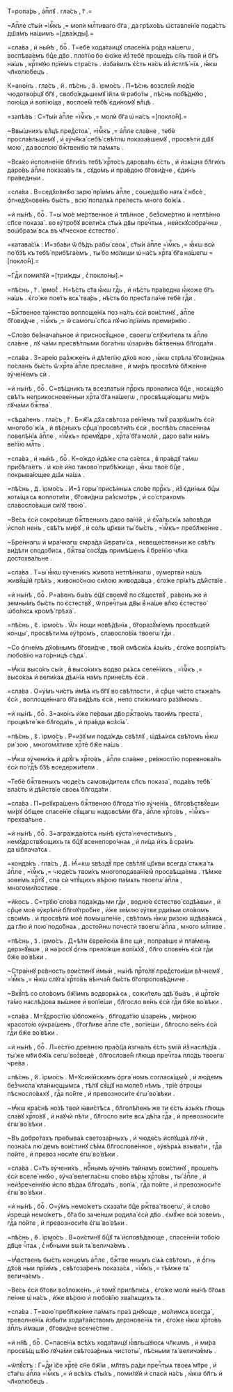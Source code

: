 Т=ропа́рь , а҆пⷭ҇лꙋ . гла́съ , г҃ .=

~А҆пⷭ҇ле ст҃ы́и =і҆мⷬ҇къ ,= молѝ млⷭ҇тиваго бг҃а , да грѣхо́въ ѡ҆ставле́нїе пода́стъ дш҃а́мъ на́шимъ =[два́жды].=

=сла́ва , и҆ ны́нѣ , боⷢ҇ . Т=ебѐ хода́таицꙋ спасе́нїѧ ро́да на́шегѡ , воспѣва́емъ бцⷣе дв҃о . пло́тїю бо є҆ю́же и҆з̾ тебѐ проше́дъ сн҃ъ тво́й и҆ бг҃ъ на́шъ , крⷭ҇тнꙋю прїе́мъ стра́сть . и҆зба́вилъ є҆́сть на́съ и҆з̾ и҆стлѣ́ нїѧ , ꙗ҆́кѡ чл҃колю́бецъ .

К=ано́нъ . гла́съ , и҃ . пѣ́снь , а҃ . і҆рмо́съ . П=ѣ́снь возсле́м̾ лю́дїе чюдотво́рцꙋ бг҃ꙋ , свобо́ждьшемꙋ і҆и҃лѧ ѿ рабо́ты , пѣ́снь побѣ́днꙋю , пою́ща и҆ вопїю́ща , воспое́м̾ тебѣ̀ є҆ди́номꙋ влⷣцѣ .

=запѣ́въ : С=т҃ы́и а҆пⷭ҇ле =і҆мⷬ҇къ ,= молѝ бг҃а ѡ҆ на́съ =[покло́н̾].=

~Ввы́шнихъ влⷣцѣ пред̾стоѧ̀ , =і҆мⷬ҇къ ,= а҆пⷭ҇ле сла́вне , тебѐ просла́вльшемꙋ , и҆ ᲂу҆чн҃ка̀ себѣ̀ свѣ́тлѡ показа́вшемꙋ , просвѣтѝ дш҃ꙋ мою̀ , да воспою̀ бжⷭ҇твенꙋю тѝ па́мѧть .

~Всѧ́ко и҆сполне́нїе бл҃ги́хъ тебѣ̀ хрⷭ҇то́съ дарова́лъ є҆́сть , и҆ и҆зѧ́щна бл҃ги́хъ даро́въ а҆пⷭ҇ле показа́въ тѧ , сꙋдо́мъ и҆ пра́вдою бг҃ови́дче , є҆ди́нъ пра́ведныи .

=сла́ва . В=седх҃о́внꙋю зарю̀ прїи́мъ а҆пⷭ҇ле , соше́дшꙋю натѧ̀ с̾ нб҃сѐ , ѻ҆гнедх҃нове́нъ бы́сть , всю̀ попалѧ́ѧ пре́лесть много бо́жїѧ .

=и҆ ны́нѣ , боⷢ҇ . Т=ы̀ моѐ ме́ртвенное и҆ тлѣ́нное , без̾сме́ртно и҆ нетлѣ́нно сп҃се показа̀ . во ᲂу҆тро́бꙋ всели́сѧ ст҃ы́ѧ дв҃ы пречⷭ҇тыѧ , неи҆скꙋсобра́чнѡ , воѡ҆брази́ всѧ въ чл҃ческое є҆стество̀ .

=катава́сїѧ : И҆=зба́ви ѿ бѣ́дъ рабы̀ своѧ̀ , ст҃ы́и а҆пⷭ҇ле =і҆мⷬ҇къ ,= ꙗ҆́кѡ всѝ по́ бз҃ѣ къ тебѣ̀ прибѣга́емъ , ты́ бо мо́лиши ѡ҆ на́съ хрⷭ҇та̀ бг҃а на́шегѡ =[покло́н̾].=

~Гдⷭ҇и поми́лꙋй =[три́жды , с̾ покло́ны].=

=пѣ́снь , г҃ . і҆рмо́с̾ . Н=ѣ́сть ст҃а ꙗ҆́кѡ гдⷭ҇ь , и҆ нѣ́сть пра́ведна ꙗ҆́коже бг҃ъ на́шъ . є҆го́ же пое́тъ всѧ̀ тва́рь , нѣ́сть бо прест҃а па́че тебѐ гдⷭ҇и .

~Бжⷭ҇твеное та́инство воплоще́нїѧ поз на́лъ є҆сѝ вои́стинꙋ , а҆пⷭ҇ле бг҃ови́дче , =і҆мⷬ҇къ ,= ѿ самогѡ̀ сп҃са лꙋчю̀ прїи́мъ преми́рнꙋю .

~Сло́во без̾нача́льное и҆ присносꙋ́щное , своегѡ̀ слꙋжи́телѧ тѧ а҆пⷭ҇ле сла́вне , лꙋ ча́ми пресвѣ́тлыми бога́тнѡ ѡ҆зари́въ бжⷭ҇твеныѧ бл҃года́ти .

=сла́ва . З=аре́ю раз̾жже́нъ и҆ дѣ́телїю дх҃о́в ною , ꙗ҆́кѡ стрѣла̀ бг҃ови́днаѧ по́сланъ бы́сть ѿ хрⷭ҇та̀ а҆пⷭ҇ле пресла́вне , и҆ ми́ръ просвѣтѝ бл҃же́нне ᲂу҆че́нїемъ сѝ .

=и҆ ны́нѣ , боⷢ҇ . С=вѣ́щникъ тѧ всезлаты́и прⷪ҇ркъ пронаписа̀ бцⷣе , носѧ́щꙋю свѣ́тъ неприкоснове́нныи хрⷭ҇та̀ бг҃а на́шегѡ , просвѣща́ющагѡ ми́ръ лꙋча́ми бжⷭ҇тва̀ .

=сѣда́ленъ . гла́съ , г҃ . Б=ж҃їѧ дх҃а свѣтоза ре́нїемъ тмꙋ̀ разрꙋши́лъ є҆сѝ многобо́ жїѧ , и҆ вѣ́рныхъ срⷣца̀ просвѣти́лъ є҆сѝ , воспѣ́въ спасе́ннаѧ повелѣ́нїѧ а҆пⷭ҇ле , =і҆мⷬ҇къ= премꙋ́дре , хрⷭ҇та̀ бг҃а молѝ , даро ва́ти на́мъ ве́лїю млⷭ҇ть .

=сла́ва , и҆ ны́нѣ , боⷢ҇ . К=о́ждо и҆дѣ́же спа са́етсѧ , в̾ пра́вдꙋ та́мѡ прибѣга́етъ . и҆ ко́е и҆́но таково̀ прибѣ́жище , ꙗ҆́кѡ твоѐ бцⷣе , покрыва́ющее дш҃ѧ на́шѧ .

=пѣ́снь , д҃ . і҆рмо́съ . И҆=з̾ горы̀ присѣ́нныѧ сло́ве пррⷪ҇къ , и҆з̾ є҆ди́ныѧ бцⷣы хотѧ́ща сѧ воплоти́ти , бг҃ови́днѡ раз̾смо́трь , и҆ со́ страхомъ славосло́вѧши си́лꙋ твою̀ .

~Ве́сь є҆сѝ сокро́вище бжⷭ҇твеныхъ даро ва́нїй , и҆ є҆ѵⷢ҇а́льскїѧ за́повѣди и҆спо́л ненъ , свѣ́тъ ми́рꙋ , и҆ со́ль цр҃кви ты̀ бы́сть , =і҆мⷬ҇къ= пребл҃же́нне .

~Бре́ннагѡ и҆ мра́чнагѡ смра́да ѿврати́ сѧ , невеще́ственыи же свѣ́тъ ви́дѣти сподо́бисѧ , бжⷭ҇тва̀ сосꙋ́дъ примѣ́шенъ к̾ бре́нїю чл҃ка достохва́льне .

=сла́ва . Т=ы̀ ꙗ҆́кѡ ᲂу҆чени́къ живота̀ нетлѣ́ннагѡ , ᲂу҆мертвѝ на́шъ живꙋ́щїй грѣ́хъ , живоно́сною си́лою живода́вца , є҆го́же прїѧ́тъ дѣ́йствїе .

=и҆ ны́нѣ , боⷢ҇ . Р=а́венъ бы́въ ѻ҆ц҃ꙋ своемꙋ̀ по сꙋществꙋ̀ , ра́венъ же и҆ земны́мъ бы́сть по є҆стествꙋ̀ , ѿ пречⷭ҇тыѧ дв҃ы в̾ на́ше влⷣко є҆стество̀ ѡ҆бо́лксѧ кромѣ̀ грѣха̀ .

=пѣ́снь , є҃ . і҆рмо́съ . Ѿ= ́нощи невѣ́дѣнїѧ , бг҃оразꙋ́мїемъ просвѣще́й концы̀ , просвѣти́ мѧ ᲂу҆́тромъ , славосло́вїѧ твоегѡ̀ гдⷭ҇и .

~Со ѻ҆гне́мъ дх҃о́внымъ бг҃ови́дче , тво́й смѣси́сѧ ѧ҆зы́къ , є҆го́же воспрїѧ́тъ любо́вїю на го́рницѣ сѣдѧ̀ .

~Ꙗ҆́кѡ высо́къ сы́и , в̾ высо́кихъ водво рѧ́ѧсѧ селе́нїихъ , =і҆мⷬ҇къ ,= высо́каѧ и҆ вели́каѧ дѣѧ́нїѧ на́мъ прине́слъ є҆сѝ .

=сла́ва . О=у҆́мъ чи́стъ и҆мѣ́ѧ къ бг҃ꙋ во свѣ́тлости , и҆ срⷣце чи́сто стѧжа́лъ є҆сѝ , воплоще́ннаго бг҃а ви́дѣлъ є҆сѝ , непо сти́жимаго ра́зꙋмомъ .

=и҆ ны́нѣ , боⷢ҇ . З=ако́нъ и҆́же пе́рвыи дв҃о ржⷭ҇тво́мъ твои́мъ преста̀ , процвѣте́ же бл҃года́ть , и҆ пра́вда воз̾сїѧ̀ .

=пѣ́снь , ѕ҃ . і҆рмо́съ . Р=и́зꙋ ми пода́ждь свѣ́тлꙋ , ѡ҆дѣѧ́исѧ свѣ́томъ ꙗ҆́кѡ ри́ зою , многомлⷭ҇тиве хрⷭ҇тѐ бж҃е на́шъ .

~Ꙗ҆́кѡ ᲂу҆чени́къ и҆ дрꙋ́гъ хрⷭ҇то́въ , а҆пⷭ҇ле сла́вне , ре́вностїю поревнова́лъ є҆сѝ по́ гдⷭ҇ѣ бз҃ѣ вседержи́тели .

~Тебѐ бжⷭ҇твеныхъ чюде́съ самови́дителѧ сп҃съ показа̀ , пода́въ тебѣ̀ вла́сть и҆ дѣ́йствїе своеѧ̀ бл҃года́ти .

=сла́ва . П=реꙋкра́шенъ бжⷭ҇твеною бл҃года́ тїю ᲂу҆че́нїѧ , бл҃говѣствꙋ́еши ми́рꙋ ѻ҆́бщее спасе́нїе сꙋ́щагѡ надовсѣ́ми бг҃а , а҆пⷭ҇ле хрⷭ҇то́въ , =і҆мⷬ҇къ= прехва́льне .

=и҆ ны́нѣ , боⷢ҇ . З=агражда́ютсѧ ны́нѣ ᲂу҆ста̀ нечести́выхъ , немꙋ́дрствꙋющихъ тѧ бцⷣꙋ всенепоро́чнаѧ , и҆ ли́ца и҆́хъ в̾ сра́мъ да ѡ҆блача́тсѧ .

=конда́къ . гла́съ , д҃ . Ꙗ҆́=кѡ ѕвѣздꙋ̀ пре свѣ́тлꙋ цр҃кви всегда̀ стѧжа́ тѧ а҆пⷭ҇ле , =і҆мⷬ҇къ ,= чюде́съ твои́хъ многоподава́нїем̾ просвѣща́ема . тѣ́мже зове́мъ хрⷭ҇тꙋ̀ , спа сѝ чтꙋ́щихъ вѣ́рою па́мѧть твоегѡ̀ а҆пⷭ҇ла , многоми́лостиве .

=и҆́косъ . С=трꙋю̀ сло́ва пода́ждь ми гдⷭ҇и , водно́е є҆стество̀ содѣ́ѧвыи , и҆ срⷣце моѐ ᲂу҆крѣпѝ бл҃гоꙋтро́бне , и҆́же зе́млю ᲂу҆тве рди́выи сло́вомъ свои́мъ . и҆ просвѣтѝ моѐ помышле́нїе , свѣ́томъ ꙗ҆́кѡ ри́зою ѡ҆дѣва́ѧисѧ , да гл҃ю и҆ пою̀ подо́бнаѧ , досто́йнѡ почестѝ твоегѡ̀ а҆пⷭ҇ла , много млⷭ҇тиве .

=пѣ́снь , з҃ . і҆рмо́съ . Д=ѣ́ти є҆вре́йскїѧ в̾ пе щѝ , попра́вше и҆ пла́мень дерзнꙋ́вше , и҆ на́ росꙋ ѻ҆́гнь прело́жше вопїѧ́хꙋ , бл҃го слове́нъ є҆сѝ гдⷭ҇и бж҃е во́ вѣки .

~Стра́ннꙋ ре́вность вои́стинꙋ и҆мы́и , ны́нѣ прⷭ҇то́лꙋ пред̾стои́ши влⷣчнемꙋ , =і҆мⷬ҇къ ,= ꙗ҆́кѡ слꙋга̀ хрⷭ҇то́въ вѣнча́н̾ бы́сть бг҃опроповѣ́дниче .

~Вкꙋ́пѣ со сло́вомъ бж҃їимъ водворѧ́ѧ сѧ , сожи́тель здѣ̀ бы́въ , и҆ црⷭ҇твїе та́мо наслѣ́дова вы́шнее и҆ вопїе́ши , бл҃госло ве́нъ є҆сѝ гдⷭ҇и бж҃е во́ вѣки .

=сла́ва . М=ꙋ́дростїю ѡ҆бложе́нъ , бл҃года́тїю ѡ҆заре́нъ , ми́рною красото́ю ᲂу҆кра́шенъ , бг҃огл҃иве а҆пⷭ҇ле ст҃е , вопїе́ши , бл҃госло ве́нъ є҆сѝ гдⷭ҇и бж҃е во́ вѣки .

=и҆ ны́нѣ , боⷢ҇ . Л=е́стїю дре́внею пра́ѻ҆ц҃а и҆згна́лъ є҆́сть ѕмі́й и҆з̾ наслѣ́дїѧ . ты́ же мт҃и бж҃їѧ сегѡ̀ воз̾ведѐ , бл҃гослове́н̾ гл҃юща пречⷭ҇таѧ пло́дъ твоегѡ̀ чре́ва .

=пѣ́снь , и҃ . і҆рмо́съ . М=ꙋсикі́йскимъ ѻ҆рга́ номъ согласѧ́щым̾ , и҆ лю́демъ без̾числа̀ кла́нѧющымсѧ , тѣ́лꙋ сꙋ́щꙋ на моле́б нѣмъ , трїѐ ѻ҆́троцы пѣсносло́вѧхꙋ , гдⷭ҇а по́йте , и҆ превозноси́те є҆гѡ̀ во́ вѣки .

~Ꙗ҆́кѡ кра́снѣ но́зѣ твоѝ ꙗ҆ви́стѣсѧ , бл҃голѣ́пенъ же ти є҆́сть ѧ҆зы́къ гл҃ющь сла́вꙋ хрⷭ҇то́вꙋ , и҆ наꙋчѝ пѣ́ти , бл҃госло ви́те всѧ̀ дѣ́ла гдⷭ҇а , и҆ превозноси́те є҆гѡ̀ во́ вѣки .

~Въ добро́тахъ пребыва́ѧ светоза́рныхъ , и҆ чюде́съ и҆спꙋща́ѧ лꙋчѝ , позна́сѧ лю́ демъ вои́стинꙋ сѣ́мѧ бл҃гослове́нное , ᲂу҆вѣрѧ́ѧ взыва́ти , гдⷭ҇а по́йте , и҆ превоз носи́те є҆гѡ̀ во́ вѣки .

=сла́ва . С=т҃ъ ᲂу҆чени́къ , нбⷭ҇нымъ ᲂу҆че́нъ та́йнамъ вои́стинꙋ , проше́лъ є҆сѝ вселе́ ннꙋю , ᲂу҆ча̀ велегла́снѡ сло́во вѣ́ры хрⷭ҇то́вы , ты̀ а҆пⷭ҇ле , и҆ неи҆з̾рече́ннꙋю и҆спо вѣ́даѧ бл҃года́ть , вопїѧ̀ , гдⷭ҇а по́йте , и҆ превозноси́те є҆гѡ̀ во́ вѣки .

=и҆ ны́нѣ , боⷢ҇ . О=у҆́мъ немо́жетъ сказа́ти бцⷣе ржⷭ҇тва̀ твоегѡ̀ , и҆ сло́во и҆зрещѝ немо́жетъ , бг҃а бо заче́нши родила̀ є҆сѝ дв҃о . є҆мꙋ́же всѝ зове́мъ , гдⷭ҇а по́йте , и҆ превозноси́те є҆гѡ̀ во́ вѣки .

=пѣ́снь , ѳ҃ . і҆рмо́съ . В=ои́стинꙋ бцⷣꙋ тѧ̀ и҆сповѣ́дающе , спасе́ннїи тобо́ю дв҃це чⷭ҇таѧ , с̾ нбⷭ҇ными вѡ́и тѧ̀ велича́емъ .

~Ꙗ҆́вственъ бы́сть конце́мъ а҆пⷭ҇ле , бжⷭ҇тве ннымъ сїѧ́ѧ свѣ́томъ , и҆ ѻ҆́гнь дх҃о́в ныи прїи́мъ , свѣтоза́ренъ показа́сѧ , =і҆мⷬ҇къ ,= тѣ́мже тѧ̀ велича́емъ .

~Ве́сь є҆сѝ бг҃ови воз̾ложе́нъ , и҆ томꙋ̀ прилѣпи́сѧ , є҆го́же молѝ ны́нѣ бг҃оѧв ле́нне ѡ҆ на́съ , и҆́же вѣ́рою и҆ любо́вїю хва́лѧщихъ тѧ .

=сла́ва . Т=вою̀ пребл҃же́нне па́мѧть пра́з днꙋюще , мо́лимсѧ всегда̀ , треволне́нїѧ и҆збы́ти хода́тайствомъ дерзнове́нїѧ тѝ , є҆го́же ꙗ҆́кѡ хрⷭ҇то́въ а҆пⷭ҇лъ и҆́маши , бг҃ови́дче всече́стне .

=и҆ нн҃ѣ , боⷢ҇ . С=пасе́нїѧ всѣ́хъ хода́таицꙋ ꙗ҆́вльшꙋюсѧ чл҃кѡмъ , и҆ ми́ра просвѣ́щ шꙋю лꙋча́ми свѣтоза́рныѧ чистоты̀ , пѣ́сньми тѧ̀ велича́емъ .

=ѿпꙋ́стъ : Г=дⷭ҇и і҆с҃е хрⷭ҇тѐ сн҃е бж҃їи , мл҃твъ ра́ди пречⷭ҇тыѧ твоеѧ̀ мт҃ре , и҆ ст҃а́гѡ а҆пⷭ҇ла =і҆мⷬ҇къ ,= и҆ всѣ́хъ ст҃ы́хъ , поми́лꙋй и҆ спасѝ на́съ , ꙗ҆́кѡ бл҃гъ и҆ чл҃колю́бецъ .

